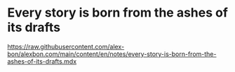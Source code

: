 # Every story is born from the ashes of its drafts

https://raw.githubusercontent.com/alex-bon/alexbon.com/main/content/en/notes/every-story-is-born-from-the-ashes-of-its-drafts.mdx
